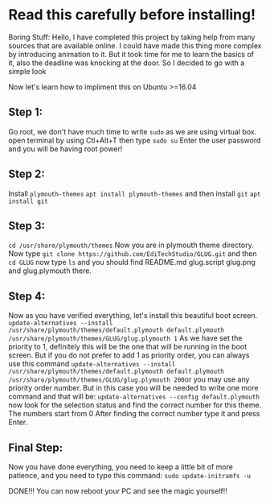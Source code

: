 # Read this carefully before installing!
Boring Stuff:
Hello, I have completed this project by taking help from many sources that are available online.
I could have made this thing more complex by introducing animation to it. But it took time for me to learn the basics of it, also the deadline was knocking at the door. So I decided to go with a simple look

Now let's learn how to impliment this on Ubuntu >=16.04

## Step 1:
Go root, we don't have much time to write `sudo` as we are using virtual box.
open terminal by using Ctl+Alt+T then type `sudo su`
Enter the user password and you will be having root power!
## Step 2:
Install `plymouth-themes`
`apt install plymouth-themes`
and then install `git`
`apt install git`
## Step 3:
`cd /usr/share/plymouth/themes`
Now you are in plymouth theme directory. Now type `git clone https://github.com/EdiTechStudio/GLUG.git`
and then `cd GLUG`
now type `ls` and you should find README.md glug.script glug.png and glug.plymouth there.
## Step 4:
Now as you have verified everything, let's install this beautiful boot screen.
`update-alternatives --install /usr/share/plymouth/themes/default.plymouth default.plymouth /usr/share/plymouth/themes/GLUG/glug.plymouth 1`
As we have set the priority to 1, definitely this will be the one that will be running in the boot screen. But if you do not prefer to add 1 as priority order, you can always use this command `update-alternatives --install /usr/share/plymouth/themes/default.plymouth default.plymouth /usr/share/plymouth/themes/GLUG/glug.plymouth 200`or you may use any priority order number. But in this case you will be needed to write one more command and that will be:
`update-alternatives --config default.plymouth`
now look for the selection status and find the correct number for this theme. The numbers start from 0
After finding the correct number type it and press Enter.
## Final Step:
Now you have done everything, you need to keep a little bit of more patience, and you need to type this command:
 `sudo update-initramfs -u`

DONE!!! You can now reboot your PC and see the magic yourself!!
